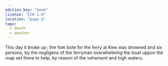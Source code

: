 ```yaml
---
edition_key: "book"
license: "CC0 1.0"
location: "page 6"
tags:
  - death
  - weather
---
```

This day it broke up ; the fote
bote for the ferry at Kew was drowned and six persons, by the
negligens of the ferryman overwhelming the boat uppon the roap
set there to help, by reason of the vehement and high waters.
